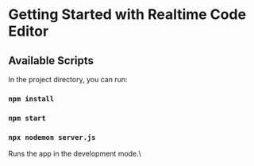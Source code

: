 # Getting Started with Realtime Code Editor

## Available Scripts

In the project directory, you can run:
### `npm install`

### `npm start`

### `npx nodemon server.js`

Runs the app in the development mode.\

